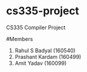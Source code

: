 # cs335-project
CS335 Compiler Project

#Members
1. Rahul S Badyal (160540)
2. Prashant Kardam (160499)
3. Amit Yadav (160099)
